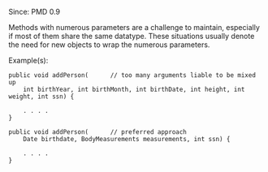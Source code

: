 Since: PMD 0.9

Methods with numerous parameters are a challenge to maintain, especially if most of them share the
same datatype. These situations usually denote the need for new objects to wrap the numerous parameters.

Example(s):
```
public void addPerson(      // too many arguments liable to be mixed up
    int birthYear, int birthMonth, int birthDate, int height, int weight, int ssn) {

    . . . .
}
 
public void addPerson(      // preferred approach
    Date birthdate, BodyMeasurements measurements, int ssn) {

    . . . .
}
```
